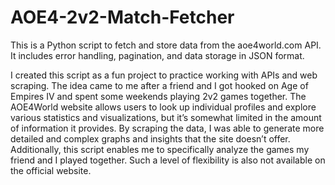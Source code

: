 # AOE4-2v2-Match-Fetcher
This is a Python script to fetch and store data from the aoe4world.com API. It includes error handling, pagination, and data storage in JSON format.

I created this script as a fun project to practice working with APIs and web scraping. The idea came to me after a friend and I got hooked on Age of Empires IV and spent some weekends playing 2v2 games together. The AOE4World website allows users to look up individual profiles and explore various statistics and visualizations, but it’s somewhat limited in the amount of information it provides. By scraping the data, I was able to generate more detailed and complex graphs and insights that the site doesn’t offer. Additionally, this script enables me to specifically analyze the games my friend and I played together. Such a level of flexibility is also not available on the official website.
